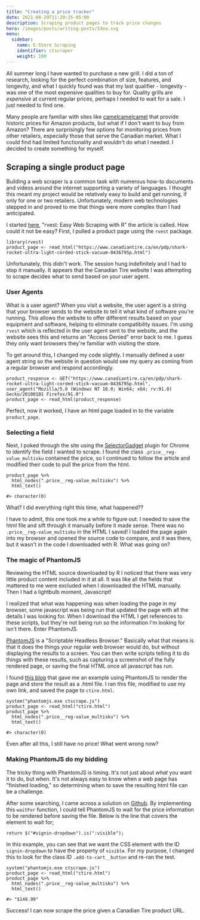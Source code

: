 ```yaml
---
title: "Creating a price tracker"
date: 2021-08-29T11:29:25-05:00
description: Scraping product pages to track price changes
hero: /images/posts/writing-posts/Idea.svg
menu:
  sidebar:
    name: E-Store Scraping
    identifier: ctscraper
    weight: 100
---
```


All summer long I have wanted to purchase a new grill. I did a ton of research, looking for the perfect combination of size, features, and longevity, and what I quickly found was that my last qualifier - longevity - was one of the most expensive qualities to buy for. Quality grills are _expensive_ at current regular prices, perhaps I needed to wait for a sale. I just needed to find one.

Many people are familiar with sites like [camelcamelcamel](https://www.camelcamelcamel.com) that provide historic prices for Amazon products, but what if I don't want to buy from Amazon? There are surprisingly few options for monitoring prices from other retailers, especially those that serve the Canadian market. What I could find had limited functionality and wouldn't do what I needed. I decided to create something for myself.

## Scraping a single product page

Building a web scraper is a common task with numerous how-to documents and videos around the internet supporting a variety of languages. I thought this meant my project would be relatively easy to build and get running, if only for one or two retailers. Unfortunately, modern web technologies stepped in and proved to me that things were more complex than I had anticipated.

I started [here](https://blog.rstudio.com/2014/11/24/rvest-easy-web-scraping-with-r/), "rvest: Easy Web Scraping with R" the article is called. How could it not be easy? First, I pulled a product page using the `rvest` package.

```
library(rvest)
product_page <- read_html("https://www.canadiantire.ca/en/pdp/shark-rocket-ultra-light-corded-stick-vacuum-0436795p.html")
```

Unfortunately, this didn't work. The session hung indefinitely and I had to stop it manually. It appears that the Canadian Tire website I was attempting to scrape decides what to send based on your user agent.

### User Agents

What is a user agent? When you visit a website, the user agent is a string that your browser sends to the website to tell it what kind of software you're running. This allows the website to offer different results based on your equipment and software, helping to eliminate compatibility issues. I'm using `rvest` which is reflected in the user agent sent to the website, and the website sees this and returns an "Access Denied" error back to me. I guess they only want browsers they're familiar with visiting the store.

To get around this, I changed my code slightly. I manually defined a user agent string so the website in question would see my query as coming from a regular browser and respond accordingly.

```
product_response <- GET("https://www.canadiantire.ca/en/pdp/shark-rocket-ultra-light-corded-stick-vacuum-0436795p.html", user_agent("Mozilla/5.0 (Windows NT 10.0; Win64; x64; rv:91.0) Gecko/20100101 Firefox/91.0")
product_page <- read_html(product_response)
```

Perfect, now it worked, I have an html page loaded in to the variable `product_page`.

### Selecting a field

Next, I poked through the site using the [SelectorGadget](https://selectorgadget.com/) plugin for Chrome to identify the field I wanted to scrape. I found the class `.price__reg-value_multisku` contained the price, so I continued to follow the article and modified their code to pull the price from the html.

```
product_page %>%
  html_nodes(".price__reg-value_multisku") %>%
  html_text()

#> character(0)
```

What? I did everything right this time, what happened??

I have to admit, this one took me a while to figure out. I needed to save the html file and sift through it manually before it made sense. There was no `.price__reg-value_multisku` in the HTML I saved! I loaded the page again into my browser and opened the source code to compare, and it was there, but it wasn't in the code I downloaded with R. What was going on?

### The magic of PhantomJS

Reviewing the HTML source downloaded by R I noticed that there was very little product content included in it at all. It was like all the fields that mattered to me were excluded when I downloaded the HTML manually. Then I had a lightbulb moment, Javascript!

I realized that what was happening was when loading the page in my browser, some javascript was being run that updated the page with all the details I was looking for. When I download the HTML I get references to these scripts, but they're not being run so the information I'm looking for isn't there. Enter PhantomJS.

[PhantomJS](https://phantomjs.org/) is a "Scriptable Headless Browser." Basically what that means is that it does the things your regular web browser would do, but without displaying the results to a screen. You can then write scripts telling it to do things with these results, such as capturing a screenshot of the fully rendered page, or saving the final HTML once all javascript has run.

I found [this blog](https://velaco.github.io/how-to-scrape-data-from-javascript-websites-with-R/) that gave me an example using PhantomJS to render the page and store the result as a .html file. I ran this file, modified to use my own link, and saved the page to `ctire.html`.

```
system("phantomjs.exe ctscrape.js")
product_page <- read_html("ctire.html")
product_page %>%
  html_nodes(".price__reg-value_multisku") %>%
  html_text()

#> character(0)
```

Even after all this, I still have no price! What went wrong now?

### Making PhantomJS do my bidding

The tricky thing with PhantomJS is timing. It's not just about _what_ you want it to do, but _when_. It's not always easy to know when a web page has "finished loading," so determining when to save the resulting html file can be a challenge.

After some searching, I came across a solution on [Github](https://gist.github.com/th3d0g/11234133). By implementing this `waitFor` function, I could tell PhantomJS to wait for the price information to be rendered before saving the file. Below is the line that covers the element to wait for;

```
return $("#signin-dropdown").is(":visible");
```

In this example, you can see that we want the CSS element with the ID `signin-dropdown` to have the property of `visible`. For my purpose, I changed this to look for the class ID `.add-to-cart__button` and re-ran the test.

```
system("phantomjs.exe ctscrape.js")
product_page <- read_html("ctire.html")
product_page %>%
  html_nodes(".price__reg-value_multisku") %>%
  html_text()

#> "$149.99"
```

Success! I can now scrape the price given a Canadian Tire product URL.
